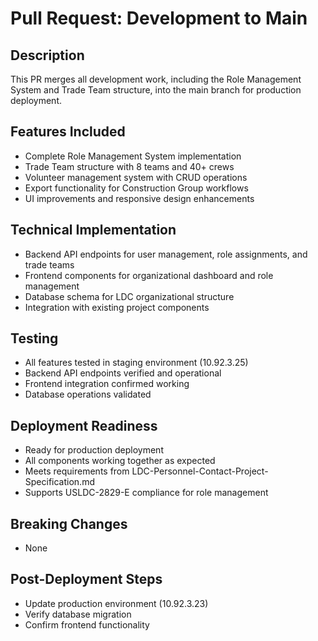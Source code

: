 # Pull Request: Development to Main

## Description
This PR merges all development work, including the Role Management System and Trade Team structure, into the main branch for production deployment.

## Features Included
- Complete Role Management System implementation
- Trade Team structure with 8 teams and 40+ crews
- Volunteer management system with CRUD operations
- Export functionality for Construction Group workflows
- UI improvements and responsive design enhancements

## Technical Implementation
- Backend API endpoints for user management, role assignments, and trade teams
- Frontend components for organizational dashboard and role management
- Database schema for LDC organizational structure
- Integration with existing project components

## Testing
- All features tested in staging environment (10.92.3.25)
- Backend API endpoints verified and operational
- Frontend integration confirmed working
- Database operations validated

## Deployment Readiness
- Ready for production deployment
- All components working together as expected
- Meets requirements from LDC-Personnel-Contact-Project-Specification.md
- Supports USLDC-2829-E compliance for role management

## Breaking Changes
- None

## Post-Deployment Steps
- Update production environment (10.92.3.23)
- Verify database migration
- Confirm frontend functionality
